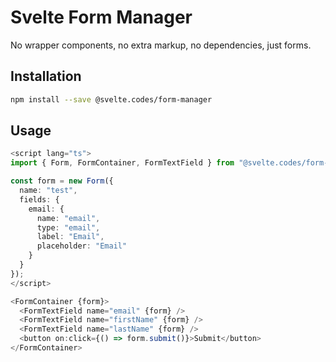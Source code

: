 # Svelte Form Manager

No wrapper components, no extra markup, no dependencies, just forms.

## Installation

```bash
npm install --save @svelte.codes/form-manager
```

## Usage

```ts
<script lang="ts">
import { Form, FormContainer, FormTextField } from "@svelte.codes/form-manager";

const form = new Form({
  name: "test",
  fields: {
    email: {
      name: "email",
      type: "email",
      label: "Email",
      placeholder: "Email"
    }
  }
});
</script>

<FormContainer {form}>
  <FormTextField name="email" {form} />
  <FormTextField name="firstName" {form} />
  <FormTextField name="lastName" {form} />
  <button on:click={() => form.submit()}>Submit</button>
</FormContainer>
```
